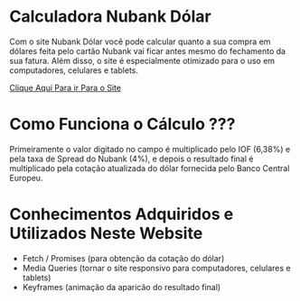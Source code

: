 # Calculadora Nubank Dólar

Com o site Nubank Dólar você pode calcular quanto a sua compra em dólares feita pelo cartão Nubank vai ficar antes mesmo do fechamento da sua fatura. Além disso, o site é especialmente otimizado para o uso em computadores, celulares e tablets. 

[Clique Aqui Para ir Para o Site](https://lnardon.github.io/nubankDolar/)


# Como Funciona o Cálculo ???

Primeiramente o valor digitado no campo é multiplicado pelo IOF (6,38%) e pela taxa de Spread do Nubank (4%), e depois o resultado final é multiplicado pela cotação atualizada do dólar fornecida pelo Banco Central Europeu.

# Conhecimentos Adquiridos e Utilizados Neste Website
  - Fetch / Promises (para obtenção da cotação do dólar)
  - Media Queries (tornar o site responsivo para computadores, celulares e tablets)
  - Keyframes (animação da aparicão do resultado final)
